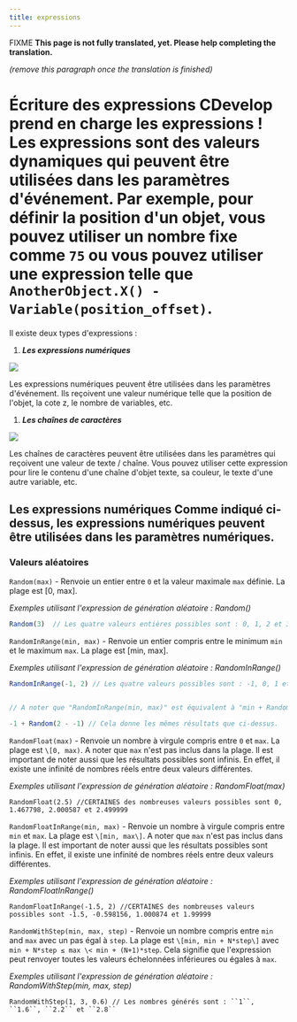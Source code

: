 ```yaml
---
title: expressions
---
```

FIXME **This page is not fully translated, yet. Please help completing the translation.**

*(remove this paragraph once the translation is finished)*

# Écriture des expressions CDevelop prend en charge les expressions ! Les expressions sont des valeurs dynamiques qui peuvent être utilisées dans les paramètres d'événement. Par exemple, pour définir la position d'un objet, vous pouvez utiliser un nombre fixe comme ``75`` ou vous pouvez utiliser une expression telle que ``AnotherObject.X() - Variable(position_offset)``.

Il existe deux types d'expressions :

1.   ***Les expressions numériques***

![](/gdevelop5/all-features/number_expression.png)

Les expressions numériques peuvent être utilisées dans les paramètres d'événement. Ils reçoivent une valeur numérique telle que la position de l'objet, la cote z, le nombre de variables, etc.

1.   ***Les chaînes de caractères***

![](/gdevelop5/all-features/text_expression.png)

Les chaînes de caractères peuvent être utilisées dans les paramètres qui reçoivent une valeur de texte / chaîne. Vous pouvez utiliser cette expression pour lire le contenu d'une chaîne d'objet texte, sa couleur, le texte d'une autre variable, etc.

## Les expressions numériques Comme indiqué ci-dessus, les expressions numériques peuvent être utilisées dans les paramètres numériques.

### Valeurs aléatoires

``Random(max)`` - Renvoie un entier entre `0` et la valeur maximale `max` définie. La plage est \[0, max\].

*Exemples utilisant l'expression de génération aléatoire : Random()*

``` Javascript
Random(3)  // Les quatre valeurs entières possibles sont : 0, 1, 2 et 3
```

``RandomInRange(min, max)`` - Renvoie un entier compris entre le minimum `min` et le maximum `max`. La plage est \[min, max\].

*Exemples utilisant l'expression de génération aléatoire : RandomInRange()*

``` Javascript
RandomInRange(-1, 2) // Les quatre valeurs possibles sont : -1, 0, 1 et 2


// A noter que "RandomInRange(min, max)" est équivalent à "min + Random(max - min)" :

-1 + Random(2 - -1) // Cela donne les mêmes résultats que ci-dessus.
```

``RandomFloat(max)`` - Renvoie un nombre à virgule compris entre `0` et `max`. La plage est ``\[0, max)``. A noter que ``max`` n'est pas inclus dans la plage. Il est important de noter aussi que les résultats possibles sont infinis. En effet, il existe une infinité de nombres réels entre deux valeurs différentes.

*Exemples utilisant l'expression de génération aléatoire : RandomFloat(max)*

    RandomFloat(2.5) //CERTAINES des nombreuses valeurs possibles sont 0, 1.467798, 2.000587 et 2.499999

``RandomFloatInRange(min, max)`` - Renvoie un nombre à virgule compris entre `min` et `max`. La plage est ``\[min, max\]``. A noter que ``max`` n'est pas inclus dans la plage. Il est important de noter aussi que les résultats possibles sont infinis. En effet, il existe une infinité de nombres réels entre deux valeurs différentes.

*Exemples utilisant l'expression de génération aléatoire : RandomFloatInRange()*

    RandomFloatInRange(-1.5, 2) //CERTAINES des nombreuses valeurs possibles sont -1.5, -0.598156, 1.000874 et 1.99999

``RandomWithStep(min, max, step)`` - Renvoie un nombre compris entre `min` and `max` avec un pas égal à `step`. La plage est ``\[min, min + N*step\]`` avec ``min + N*step ≤ max \< min + (N+1)*step``. Cela signifie que l'expression peut renvoyer toutes les valeurs échelonnées inférieures ou égales à ``max``.

*Exemples utilisant l'expression de génération aléatoire : RandomWithStep(min, max, step)*

    RandomWithStep(1, 3, 0.6) // Les nombres générés sont : ``1``, ``1.6``, ``2.2`` et ``2.8``
